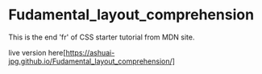 # Fudamental_layout_comprehension
This is the end 'fr' of CSS starter tutorial from MDN site.

live version here[https://ashuai-jpg.github.io/Fudamental_layout_comprehension/]
